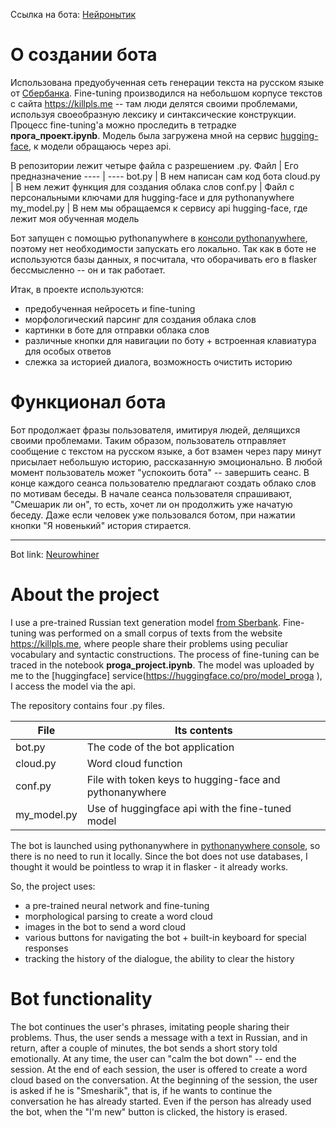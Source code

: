 Ссылка на бота: [Нейронытик](https://t.me/kplro_bot)
# О создании бота
Использована предуобученная сеть генерации текста на русском языке от [Сбербанка](https://huggingface.co/sberbank-ai/rugpt3large_based_on_gpt2). Fine-tuning производился на небольшом корпусе текстов с сайта https://killpls.me -- там люди делятся своими проблемами, используя своеобразную лексику и синтаксические конструкции. Процесс fine-tuning'а можно проследить в тетрадке **прога_проект.ipynb**.
Модель была загружена мной на сервис [hugging-face](https://huggingface.co/kplro/model_proga), к модели обращаюсь через api.

В репозитории лежит четыре файла с разрешением .py.
Файл | Его предназначение
---- | ----
bot.py | В нем написан сам код бота
cloud.py | В нем лежит функция для создания облака слов
conf.py | Файл с персональными ключами для hugging-face и для pythonanywhere
my_model.py | В нем мы обращаемся к сервису api hugging-face, где лежит моя обученная модель

Бот запущен с помощью pythonanywhere в [консоли pythonanywhere](https://www.pythonanywhere.com/user/kplro/files/home/kplro/telegram_bot/bot.py), поэтому нет необходимости запускать его локально. Так как в боте не используются базы данных, я посчитала, что оборачивать его в flasker бессмысленно -- он и так работает.

Итак, в проекте используются:
- предобученная нейросеть и fine-tuning
- морфологический парсинг для создания облака слов
- картинки в боте для отправки облака слов
- различные кнопки для навигации по боту + встроенная клавиатура для особых ответов
- слежка за историей диалога, возможность очистить историю
# Функционал бота
Бот продолжает фразы пользователя, имитируя людей, делящихся своими проблемами. Таким образом, пользователь отправляет сообщение с текстом на русском языке, а бот взамен через пару минут присылает небольшую историю, рассказанную эмоционально. В любой момент пользователь может "успокоить бота" -- завершить сеанс. В конце каждого сеанса пользователю предлагают создать облако слов по мотивам беседы. В начале сеанса пользователя спрашивают, "Смешарик ли он", то есть, хочет ли он продолжить уже начатую беседу. Даже если человек уже пользовался ботом, при нажатии кнопки "Я новенький" история стирается.

---

Bot link: [Neurowhiner](https://t.me/kplro_bot)
# About the project
I use a pre-trained Russian text generation model [from Sberbank](https://huggingface.co/sberbank-ai/rugpt3large_based_on_gpt2). Fine-tuning was performed on a small corpus of texts from the website https://killpls.me, where people share their problems using peculiar vocabulary and syntactic constructions. The process of fine-tuning can be traced in the notebook **proga_project.ipynb**.
The model was uploaded by me to the [huggingface] service(https://huggingface.co/pro/model_proga ), I access the model via the api.

The repository contains four .py files.

File | Its contents
---- | ----
bot.py | The code of the bot application
cloud.py | Word cloud function
conf.py | File with token keys to hugging-face and pythonanywhere
my_model.py | Use of huggingface api with the fine-tuned model

The bot is launched using pythonanywhere in [pythonanywhere console](https://www.pythonanywhere.com/user/kplro/files/home/kplro/telegram_bot/bot.py ), so there is no need to run it locally. Since the bot does not use databases, I thought it would be pointless to wrap it in flasker - it already works.

So, the project uses:
- a pre-trained neural network and fine-tuning
- morphological parsing to create a word cloud
- images in the bot to send a word cloud
- various buttons for navigating the bot + built-in keyboard for special responses
- tracking the history of the dialogue, the ability to clear the history

# Bot functionality
The bot continues the user's phrases, imitating people sharing their problems. Thus, the user sends a message with a text in Russian, and in return, after a couple of minutes, the bot sends a short story told emotionally. At any time, the user can "calm the bot down" -- end the session. At the end of each session, the user is offered to create a word cloud based on the conversation. At the beginning of the session, the user is asked if he is "Smesharik", that is, if he wants to continue the conversation he has already started. Even if the person has already used the bot, when the "I'm new" button is clicked, the history is erased.
